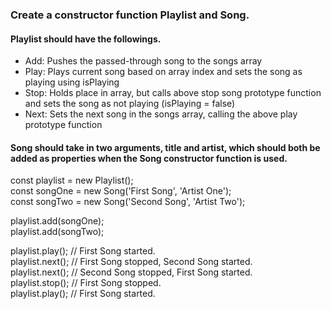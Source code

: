 ### Create a constructor function Playlist and Song.

####  Playlist should have the followings.
- Add: Pushes the passed-through song to the songs array
- Play: Plays current song based on array index and sets the song as playing using isPlaying
- Stop: Holds place in array, but calls above stop song prototype function and sets the song as not playing (isPlaying = false)
- Next: Sets the next song in the songs array, calling the above play prototype function

#### Song should take in two arguments, title and artist, which should both be added as properties when the Song constructor function is used.


const playlist = new Playlist();<br>
const songOne = new Song('First Song', 'Artist One');<br>
const songTwo = new Song('Second Song', 'Artist Two');<br>

playlist.add(songOne); <br>
playlist.add(songTwo);<br>

playlist.play(); // First Song started. <br>
playlist.next(); // First Song stopped, Second Song started. <br>
playlist.next(); // Second Song stopped, First Song started. <br>
playlist.stop(); // First Song stopped. <br>
playlist.play(); // First Song started. <br>